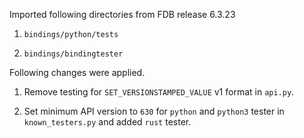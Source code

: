 Imported following directories from FDB release 6.3.23

1. `bindings/python/tests`

2. `bindings/bindingtester`

Following changes were applied.

1. Remove testing for `SET_VERSIONSTAMPED_VALUE` v1 format in
   `api.py`.

2. Set minimum API version to `630` for `python` and `python3` tester
   in `known_testers.py` and added `rust` tester.

